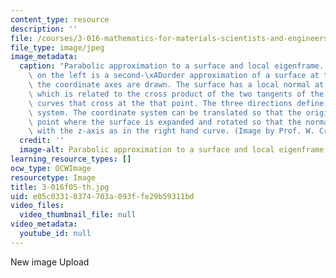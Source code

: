 ```yaml
---
content_type: resource
description: ''
file: /courses/3-016-mathematics-for-materials-scientists-and-engineers-fall-2005/e05c03318374703a093ffe29b59311bd_3-016f05-th.jpg
file_type: image/jpeg
image_metadata:
  caption: "Parabolic approximation to a surface and local eigenframe. The surface\
    \ on the left is a second-\xADorder approximation of a surface at the point where\
    \ the coordinate axes are drawn. The surface has a local normal at that point\
    \ which is related to the cross product of the two tangents of the coordinate\
    \ curves that cross at the that point. The three directions define a coordinate\
    \ system. The coordinate system can be translated so that the origin lies at the\
    \ point where the surface is expanded and rotated so that the normal n coincides\
    \ with the z-axis as in the right hand curve. (Image by Prof. W. Craig Carter.)"
  credit: ''
  image-alt: Parabolic approximation to a surface and local eigenframe.
learning_resource_types: []
ocw_type: OCWImage
resourcetype: Image
title: 3-016f05-th.jpg
uid: e05c0331-8374-703a-093f-fe29b59311bd
video_files:
  video_thumbnail_file: null
video_metadata:
  youtube_id: null
---
```

New image Upload